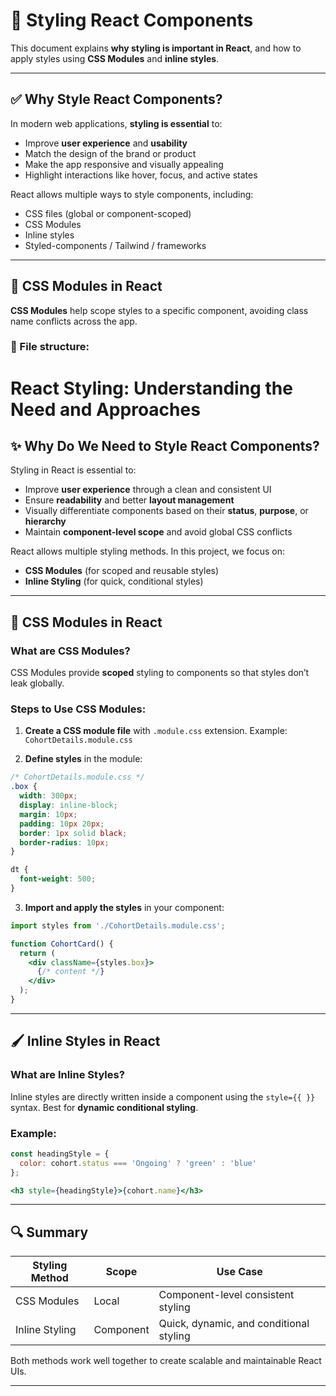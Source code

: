 # 🎨 Styling React Components

This document explains **why styling is important in React**, and how to apply styles using **CSS Modules** and **inline styles**.

---

## ✅ Why Style React Components?

In modern web applications, **styling is essential** to:

- Improve **user experience** and **usability**
- Match the design of the brand or product
- Make the app responsive and visually appealing
- Highlight interactions like hover, focus, and active states

React allows multiple ways to style components, including:

- CSS files (global or component-scoped)
- CSS Modules
- Inline styles
- Styled-components / Tailwind / frameworks

---

## 🧩 CSS Modules in React

**CSS Modules** help scope styles to a specific component, avoiding class name conflicts across the app.

### 📁 File structure:

# React Styling: Understanding the Need and Approaches

## ✨ Why Do We Need to Style React Components?

Styling in React is essential to:

* Improve **user experience** through a clean and consistent UI
* Ensure **readability** and better **layout management**
* Visually differentiate components based on their **status**, **purpose**, or **hierarchy**
* Maintain **component-level scope** and avoid global CSS conflicts

React allows multiple styling methods. In this project, we focus on:

* **CSS Modules** (for scoped and reusable styles)
* **Inline Styling** (for quick, conditional styles)

---

## 📄 CSS Modules in React

### What are CSS Modules?

CSS Modules provide **scoped** styling to components so that styles don’t leak globally.

### Steps to Use CSS Modules:

1. **Create a CSS module file** with `.module.css` extension.
   Example: `CohortDetails.module.css`

2. **Define styles** in the module:

```css
/* CohortDetails.module.css */
.box {
  width: 300px;
  display: inline-block;
  margin: 10px;
  padding: 10px 20px;
  border: 1px solid black;
  border-radius: 10px;
}

dt {
  font-weight: 500;
}
```

3. **Import and apply the styles** in your component:

```jsx
import styles from './CohortDetails.module.css';

function CohortCard() {
  return (
    <div className={styles.box}>
      {/* content */}
    </div>
  );
}
```

---

## 🖌️ Inline Styles in React

### What are Inline Styles?

Inline styles are directly written inside a component using the `style={{ }}` syntax. Best for **dynamic conditional styling**.

### Example:

```jsx
const headingStyle = {
  color: cohort.status === 'Ongoing' ? 'green' : 'blue'
};

<h3 style={headingStyle}>{cohort.name}</h3>
```

---

## 🔍 Summary

| Styling Method | Scope     | Use Case                                |
| -------------- | --------- | --------------------------------------- |
| CSS Modules    | Local     | Component-level consistent styling      |
| Inline Styling | Component | Quick, dynamic, and conditional styling |

Both methods work well together to create scalable and maintainable React UIs.

---

##
